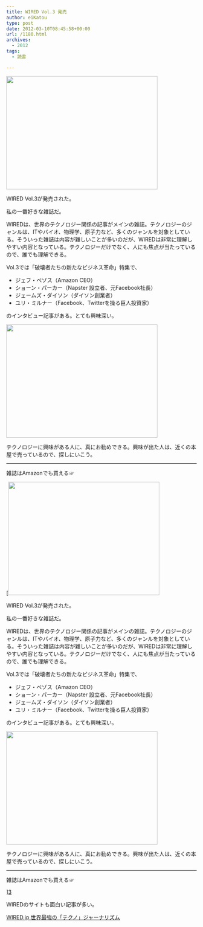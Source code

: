 ```yaml
---
title: WIRED Vol.3 発売
author: eiKatou
type: post
date: 2012-03-10T08:45:58+00:00
url: /1180.html
archives:
  - 2012
tags:
  - 読書

---
```

[<img src="http://eikatou.net/blog/wp-content./uploads/2012/03/201203_wired3_1.jpg" alt="" title="201203_wired3_1" width="400" height="300" class="alignnone size-full wp-image-1182" srcset="./uploads/2012/03/201203_wired3_1.jpg 400w, ./uploads/2012/03/201203_wired3_1-300x225.jpg 300w" sizes="(max-width: 400px) 100vw, 400px" />][1]
  
WIRED Vol.3が発売された。
  
私の一番好きな雑誌だ。

<!--more-->

WIREDは、世界のテクノロジー関係の記事がメインの雑誌。テクノロジーのジャンルは、ITやバイオ、物理学、原子力など、多くのジャンルを対象としている。そういった雑誌は内容が難しいことが多いのだが、WIREDは非常に理解しやすい内容となっている。テクノロジーだけでなく、人にも焦点が当たっているので、誰でも理解できる。

Vol.3では「破壊者たちの新たなビジネス革命」特集で、

  * ジェフ・ベゾス（Amazon CEO）
  * ショーン・パーカー（Napster 設立者、元Facebook社長）
  * ジェームズ・ダイソン（ダイソン創業者）
  * ユリ・ミルナー（Facebook、Twitterを操る巨人投資家）

のインタビュー記事がある。とても興味深い。 

[<img src="http://eikatou.net/blog/wp-content./uploads/2012/03/201203_wired3_2.jpg" alt="" title="201203_wired3_2.JPG" width="400" height="300" class="alignnone size-full wp-image-1181" srcset="./uploads/2012/03/201203_wired3_2.jpg 400w, ./uploads/2012/03/201203_wired3_2-300x225.jpg 300w" sizes="(max-width: 400px) 100vw, 400px" />][2]
  
テクノロジーに興味がある人に、真にお勧めできる。興味が出た人は、近くの本屋で売っているので、探しにいこう。

* * *

雑誌はAmazonでも買える☞
  
[[<img src="http://eikatou.net/blog/wp-content./uploads/2012/03/201203_wired3_1.jpg" alt="" title="201203_wired3_1" width="400" height="300" class="alignnone size-full wp-image-1182" srcset="./uploads/2012/03/201203_wired3_1.jpg 400w, ./uploads/2012/03/201203_wired3_1-300x225.jpg 300w" sizes="(max-width: 400px) 100vw, 400px" />][1]
  
WIRED Vol.3が発売された。
  
私の一番好きな雑誌だ。

<!--more-->

WIREDは、世界のテクノロジー関係の記事がメインの雑誌。テクノロジーのジャンルは、ITやバイオ、物理学、原子力など、多くのジャンルを対象としている。そういった雑誌は内容が難しいことが多いのだが、WIREDは非常に理解しやすい内容となっている。テクノロジーだけでなく、人にも焦点が当たっているので、誰でも理解できる。

Vol.3では「破壊者たちの新たなビジネス革命」特集で、

  * ジェフ・ベゾス（Amazon CEO）
  * ショーン・パーカー（Napster 設立者、元Facebook社長）
  * ジェームズ・ダイソン（ダイソン創業者）
  * ユリ・ミルナー（Facebook、Twitterを操る巨人投資家）

のインタビュー記事がある。とても興味深い。 

[<img src="http://eikatou.net/blog/wp-content./uploads/2012/03/201203_wired3_2.jpg" alt="" title="201203_wired3_2.JPG" width="400" height="300" class="alignnone size-full wp-image-1181" srcset="./uploads/2012/03/201203_wired3_2.jpg 400w, ./uploads/2012/03/201203_wired3_2-300x225.jpg 300w" sizes="(max-width: 400px) 100vw, 400px" />][2]
  
テクノロジーに興味がある人に、真にお勧めできる。興味が出た人は、近くの本屋で売っているので、探しにいこう。

* * *

雑誌はAmazonでも買える☞
  
][3] 

WIREDのサイトも面白い記事が多い。
  
[WIRED.jp 世界最強の「テクノ」ジャーナリズム][4]

 [1]: http://eikatou.net/blog/wp-content./uploads/2012/03/201203_wired3_1.jpg
 [2]: http://eikatou.net/blog/wp-content./uploads/2012/03/201203_wired3_2.jpg
 [3]: http://www.amazon.co.jp/dp/B0070V8RF2/
 [4]: http://wired.jp/
